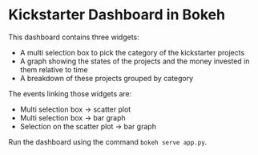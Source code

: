 # Kickstarter Dashboard in Bokeh

This dashboard contains three widgets:

- A multi selection box to pick the category of the kickstarter projects
- A graph showing the states of the projects and the money invested in them relative to time
- A breakdown of these projects grouped by category

The events linking those widgets are:

- Multi selection box -> scatter plot
- Multi selection box -> bar graph
- Selection on the scatter plot -> bar graph

Run the dashboard using the command `bokeh serve app.py`.